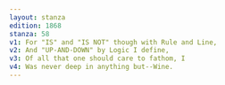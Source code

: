```yaml
---
layout: stanza
edition: 1868
stanza: 58
v1: For "IS" and "IS NOT" though with Rule and Line,
v2: And "UP-AND-DOWN" by Logic I define,
v3: Of all that one should care to fathom, I
v4: Was never deep in anything but--Wine.
---
```

